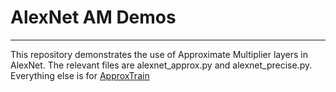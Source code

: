 # AlexNet AM Demos
---

This repository demonstrates the use of Approximate Multiplier layers in AlexNet. The relevant files are alexnet\_approx.py and alexnet\_precise.py. Everything else is for [ApproxTrain](https://github.com/AaronJing/ApproxTrain)
